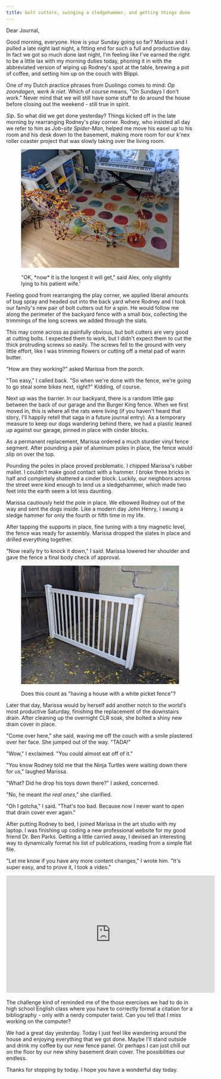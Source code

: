```yaml
---
title: bolt cutters, swinging a sledgehammer, and getting things done
---
```


Dear Journal,

Good morning, everyone.  How is your Sunday going so far?  Marissa and
I pulled a late night last night, a fitting end for such a full and
productive day.  In fact we got so much done last night, I'm feeling
like I've earned the right to be a little lax with my morning duties
today, phoning it in with the abbreviated version of wiping up
Rodney's spot at the table, brewing a pot of coffee, and setting him
up on the couch with Blippi.

One of my Dutch practice phrases from Duolingo comes to mind: _Op
zoondagen, werk ik niet_.  Which of course means, "On Sundays I don't
work."  Never mind that we will still have some stuff to do around the
house before closing out the weekend - still true in spirit.

_Sip_.  So what did we get done yesterday?  Things kicked off in the
late morning by rearranging Rodney's play corner.  Rodney, who
insisted all day we refer to him as _Job-site Spider-Man_, helped me
move his easel up to his room and his desk down to the basement,
making more room for our k'nex roller coaster project that was slowly
taking over the living room.

<figure>
  <a href="/images/roller-coaster-progress-2020-08-16.jpg">
    <img alt="roller coaster progress 2020 08 16" src="/images/roller-coaster-progress-2020-08-16.jpg"/>
  </a>
  <figcaption>
    <p>"OK, *now* it is the longest it will get," said Alex,
only slightly lying to his patient wife.' </p>
  </figcaption>
</figure>

Feeling good from rearranging the play corner, we applied liberal
amounts of bug spray and headed out into the back yard where Rodney
and I took our family's new pair of bolt cutters out for a spin.  He
would follow me along the perimeter of the backyard fence with a small
box, collecting the trimmings of the long screws we added through the
slats.

This may come across as painfully obvious, but bolt cutters are very
good at cutting bolts.  I expected them to work, but I didn't expect
them to cut the thick protruding screws so easily.  The screws fell to
the ground with very little effort, like I was trimming flowers or
cutting off a metal pad of warm butter.

"How are they working?" asked Marissa from the porch.

"Too easy," I called back.  "So when we're done with the fence, we're
going to go steal some bikes next, right?"  Kidding, of course.

Next up was the barrier.  In our backyard, there is a random little
gap between the back of our garage and the Burger King fence.  When we
first moved in, this is where all the rats were living (if you haven't
heard that story, I'll happily retell that saga in a future journal
entry).  As a temporary measure to keep our dogs wandering behind
there, we had a plastic leaned up against our garage, pinned in place
with cinder blocks.

As a permanent replacement, Marissa ordered a much sturdier vinyl
fence segment.  After pounding a pair of aluminum poles in place, the
fence would slip on over the top.

Pounding the poles in place proved problematic.  I chipped Marissa's
rubber mallet.  I couldn't make good contact with a hammer.  I broke
three bricks in half and completely shattered a cinder block.
Luckily, our neighbors across the street were kind enough to lend us a
sledgehammer, which made two feet into the earth seem a lot less
daunting.

Marissa cautiously held the pole in place.  We elbowed Rodney out of
the way and sent the dogs inside.  Like a modern day John Henry, I
swung a sledge hammer for only the fourth or fifth time in my life.

After tapping the supports in place, fine tuning with a tiny magnetic
level, the fence was ready for assembly.  Marissa dropped the slates
in place and drilled everything together.

"Now really try to knock it down," I said.  Marissa lowered her
shoulder and gave the fence a final body check of approval.

<figure>
  <a href="/images/backyard-barrier-2020-08-16.jpg">
    <img alt="backyard barrier 2020 08 16" src="/images/backyard-barrier-2020-08-16.jpg"/>
  </a>
  <figcaption>
    <p>Does this count as "having a house with a white picket fence"?</p>
  </figcaption>
</figure>

Later that day, Marissa would by herself add another notch to the
world's most productive Saturday, finishing the replacement of the
downstairs drain.  After cleaning up the overnight CLR soak, she
bolted a shiny new drain cover in place.

"Come over here," she said, waving me off the couch with a smile
plastered over her face.  She jumped out of the way.  "TADA!"

"Wow," I exclaimed.  "You could almost eat off of it."

"You know Rodney told me that the Ninja Turtles were waiting down
there for us," laughed Marissa.

"What?  Did he drop his toys down there?" I asked, concerned.

"No, he meant _the real ones_," she clarified.

"Oh I gotcha," I said.  "That's too bad.  Because now I never want to
open that drain cover ever again."

After putting Rodney to bed, I joined Marissa in the art studio with
my laptop.  I was finishing up coding a new professional website for
my good friend Dr. Ben Parks.  Getting a little carried away, I
devised an interesting way to dynamically format his list of
publications, reading from a simple flat file.

"Let me know if you have any more content changes," I wrote him.
"It's super easy, and to prove it, I took a video."

<iframe width="560" height="315" src="https://www.youtube.com/embed/CEF5TQMcnOc" frameborder="0" allow="accelerometer; autoplay; encrypted-media; gyroscope; picture-in-picture" allowfullscreen></iframe>

The challenge kind of reminded me of the those exercises we had to do
in high school English class where you have to correctly format a
citation for a bibliography - only with a nerdy computer twist.  Can
you tell that I miss working on the computer?

We had a great day yesterday.  Today I just feel like wandering around
the house and enjoying everything that we got done.  Maybe I'll stand
outside and drink my coffee by our new fence panel.  Or perhaps I can
just chill out on the floor by our new shiny basement drain cover.
The possibilities our endless.

Thanks for stopping by today.  I hope you have a wonderful day today.
